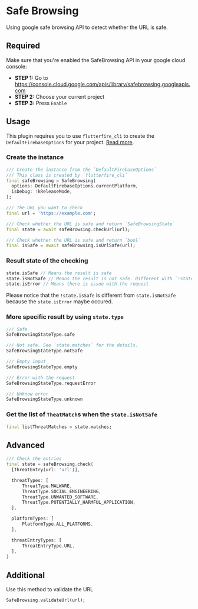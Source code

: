 # Safe Browsing

Using google safe browsing API to detect whether the URL is safe.

## Required

Make sure that you're enabled the SafeBrowsing API in your google cloud console:

- **STEP 1:** Go to <https://console.cloud.google.com/apis/library/safebrowsing.googleapis.com>
- **STEP 2:** Choose your current project
- **STEP 3:** Press `Enable`

## Usage

This plugin requires you to use `flutterfire_cli` to create the `DefaultFirebaseOptions` for your project. [Read more](https://firebase.flutter.dev/).

### Create the instance

``` dart
/// Create the instance from the `DefaultFirebaseOptions`
/// This class is created by `flutterfire_cli`
final safeBrowsing = SafeBrowsing(
  options: DefaultFirebaseOptions.currentPlatform,
  isDebug: !kReleaseMode,
);

/// The URL you want to check
final url = 'https://example.com';

/// Check whether the URL is safe and return `SafeBrowsingState`
final state = await safeBrowsing.checkUrl(url);

/// Check whether the URL is safe and return `bool`
final isSafe = await safeBrowsing.isUrlSafe(url);
```

### Result state of the checking

``` dart
state.isSafe // Means the result is safe
state.isNotSafe // Means the result is not safe. Different with `!state.isSafe`
state.isError // Means there is issue with the request
```

Please notice that the `!state.isSafe` is different from `state.isNotSafe` because the `state.isError` maybe occured.

### More specific result by using `state.type`

``` dart
/// Safe
SafeBrowsingStateType.safe

/// Not safe. See `state.matches` for the details.
SafeBrowsingStateType.notSafe

/// Empty input
SafeBrowsingStateType.empty

/// Error with the request
SafeBrowsingStateType.requestError

/// Unknow error
SafeBrowsingStateType.unknown
```

### Get the list of `TheatMatch`s when the `state.isNotSafe`

``` dart
final listThreatMatches = state.matches;
```

## Advanced

``` dart
/// Check the entries
final state = safeBrowsing.check{
  [ThreatEntry(url: 'url')],

  threatTypes: [
      ThreatType.MALWARE,
      ThreatType.SOCIAL_ENGINEERING,
      ThreatType.UNWANTED_SOFTWARE,
      ThreatType.POTENTIALLY_HARMFUL_APPLICATION,    
  ],

  platformTypes: [
      PlatformType.ALL_PLATFORMS,    
  ], 

  threatEntryTypes: [
      ThreatEntryType.URL,
  ],
}
```

## Additional

Use this method to validate the URL

``` dart
SafeBrowsing.validateUrl(url);
```
